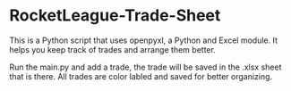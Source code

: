 # RocketLeague-Trade-Sheet
This is a Python script that uses openpyxl, a Python and Excel module.
It helps you keep track of trades and arrange them better.


Run the main.py and add a trade,
the trade will be saved in the .xlsx sheet that is there.
All trades are color labled and saved for better organizing.
